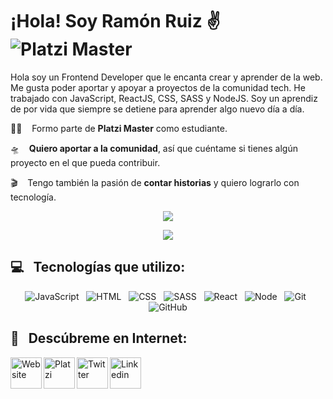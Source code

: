 # ¡Hola! Soy Ramón Ruiz ✌️  ![Platzi Master](https://img.shields.io/badge/Platzi%20Master-C8-95ca3e)

Hola soy un Frontend Developer que le encanta crear y aprender de la web. Me gusta poder aportar y apoyar a proyectos de la comunidad tech. He trabajado con JavaScript, ReactJS, CSS, SASS y NodeJS. Soy un aprendiz de por vida que siempre se detiene para aprender algo nuevo día a día. 


👨‍🚀 &nbsp;&nbsp; Formo parte de **Platzi Master** como estudiante. 

🛸 &nbsp;&nbsp; **Quiero aportar a la comunidad**, así que cuéntame si tienes algún proyecto en el que pueda contribuir.

🎬 &nbsp;&nbsp; Tengo también la pasión de **contar historias** y quiero lograrlo con tecnología. 

<p align="center">
  <img align="" src="https://github-readme-stats.vercel.app/api?username=ramonruizdev&count_private=true&show_icons=true&title_color=ee2b47&icon_color=ee2b47&text_color=ffffff&bg_color=000000&border_radius=10&hide_border=true)](https://github.com/anuraghazra/github-readme-stats)" />
</p>
<p align="center">
  <img align="" src="https://visitor-badge.laobi.icu/badge?page_id=ramonruizdev.ramonruizdev" />
</p>


## 💻 &nbsp;&nbsp;Tecnologías que utilizo:
<p align="center">
   <img src="https://img.shields.io/badge/JavaScript-323330?style=for-the-badge&logo=javascript&logoColor=F7DF1E" alt="JavaScript" />&nbsp;&nbsp;
  <img src="https://img.shields.io/badge/HTML5-E34F26?style=for-the-badge&logo=html5&logoColor=white" alt="HTML" />&nbsp;&nbsp;
  <img src="https://img.shields.io/badge/CSS3-1572B6?style=for-the-badge&logo=css3&logoColor=white" alt="CSS" />&nbsp;&nbsp;
  <img src="https://img.shields.io/badge/Sass-CC6699?style=for-the-badge&logo=sass&logoColor=white" alt="SASS" />&nbsp;&nbsp;
  <img src="https://img.shields.io/badge/React-20232A?style=for-the-badge&logo=react&logoColor=61DAFB" alt="React" />&nbsp;&nbsp;
  <img src="https://img.shields.io/badge/Node.js-43853D?style=for-the-badge&logo=node.js&logoColor=white" alt="Node" />&nbsp;&nbsp;
  <img src="https://img.shields.io/badge/Git-F05032?style=for-the-badge&logo=git&logoColor=white" alt="Git" />&nbsp;&nbsp;
  <img src="https://img.shields.io/badge/github%20-%23000.svg?&style=for-the-badge&logo=github&logoColor=white" alt="GitHub" />
</p>

## 🔬 &nbsp;&nbsp;Descúbreme en Internet:
<a href="https://ramonruiz.me" target="_blank"><img height="50" alt="Website" title="Website" align="left" src="https://firebasestorage.googleapis.com/v0/b/ramonruizdev.appspot.com/o/Icons%2Flogo.svg?alt=media&token=2f30006f-b94d-44e4-8681-9d20aaf3406a" /></a>
<a href="https://platzi.com/p/ramonruiz/" target="_blank"><img height="50" alt="Platzi" title="Platzi" align="left" src="https://firebasestorage.googleapis.com/v0/b/ramonruizdev.appspot.com/o/Icons%2FPlatzi.svg?alt=media&token=3ac7dd8b-9b85-4f67-b0dc-5d03c8606297" /></a><a href="https://twitter.com/ramonruizdev" target="_blank"><img height="50" alt="Twitter" title="Twitter" align="left" src="https://firebasestorage.googleapis.com/v0/b/ramonruizdev.appspot.com/o/Icons%2FTwitter.svg?alt=media&token=c9adf2a7-4614-4a8a-bb46-a68ad966be4d" /></a><a href="https://www.linkedin.com/in/ramonruizrocha/" target="_blank"><img height="50" alt="Linkedin" title="Linkedin" align="left" src="https://firebasestorage.googleapis.com/v0/b/ramonruizdev.appspot.com/o/Icons%2FLinkedin.svg?alt=media&token=60eec308-e703-423f-8672-6ca89d703fd7" /></a>



